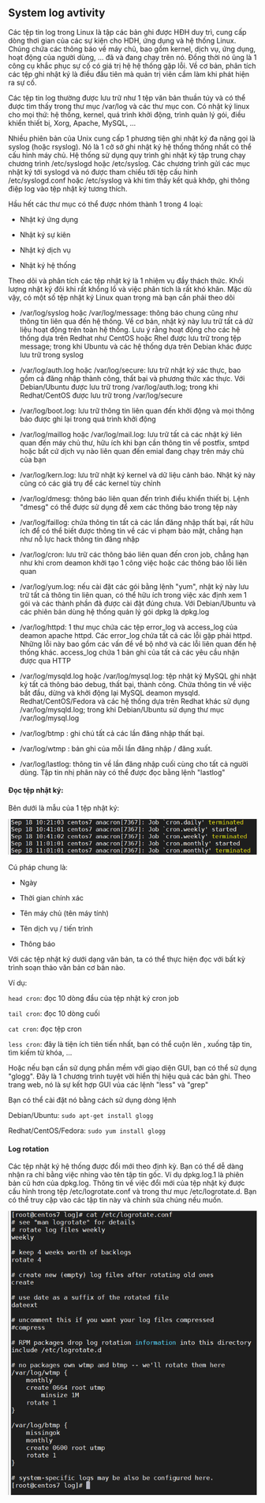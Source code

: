 ## System log avtivity

Các tệp tin log trong Linux là tập các bản ghi được HĐH duy trì, cung cấp dòng thơi gian của các sự kiện cho HDH, ứng dụng và hệ thống Linux. Chúng chứa các thông báo về máy chủ, bao gồm kernel, dịch vụ, ứng dụng, hoạt động của người dùng, ... đã và đang chạy trên nó. Đồng thời nó ũng là 1 công cụ khắc phục sự cố có giá trị hệ hệ thống gặp lỗi. Về cơ bản, phân tích các tệp ghi nhật ký là điều đầu tiên mà quản trị viên cầm làm khi phát hiện ra sự cố.

Các tệp tin log thường được lưu trữ như 1 tệp văn bản thuần túy và có thể được tìm thấy trong thư mục /var/log và các thư mục con. Có nhật ký linux cho mọi thứ: hệ thống, kernel, quá trình khởi động, trình quản lý gói, điều khiển thiết bị, Xorg, Apache, MySQL, ...

Nhiều phiên bản của Unix cung cấp 1 phương tiện ghi nhật ký đa năng gọi là syslog (hoặc rsyslog). Nó là 1 cở sở ghi nhật ký hệ thống thống nhất có thể cấu hình máy chủ. Hệ thống sử dụng quy trình ghi nhật ký tập trung chạy chương trình /etc/syslogd hoặc /etc/syslog. Các chương trình gửi các mục nhật ký tới syslogd và nó được tham chiếu tới tệp cấu hình /etc/syslogd.conf hoặc /etc/syslog và khi tìm thấy kết quả khớp, ghi thông điệp log vào tệp nhật ký tương thích.

Hầu hết các thư mục có thể được nhóm thành 1 trong 4 loại:

- Nhật ký ứng dụng

- Nhật ký sự kiên

- Nhật ký dịch vụ

- Nhật ký hệ thống

Theo dõi và phân tích các tệp nhật ký là 1 nhiệm vụ đầy thách thức. Khối lượng nhật ký đôi khi rất khổng lồ và việc phân tích là rất khó khăn. Mặc dù vậy, có một số tệp nhật ký Linux quan trọng mà bạn cần phải theo dõi

- /var/log/syslog hoặc /var/log/message: thông báo chung cũng như thông tin liên qua đến hệ thống. Về cơ bản, nhật ký này lưu trữ tất cả dữ liệu hoạt động trên toàn hệ thống. Lưu ý rằng hoạt động cho các hệ thống dựa trên Redhat như CentOS hoặc Rhel được lưu trữ trong tệp message; trong khi Ubuntu và các hệ thống dựa trên Debian khác được lưu trữ trong syslog

- /var/log/auth.log hoặc /var/log/secure: lưu trữ nhật ký xác thực, bao gồm cả đăng nhập thành công, thất bại và phương thức xác thực. Với Debian/Ubuntu được lưu trữ trong /var/log/auth.log; trong khi Redhat/CentOS được lưu trữ trong /var/log/secure

- /var/log/boot.log: lưu trữ thông tin liên quan đến khởi động và mọi thông báo được ghi lại trong quá trình khởi động

- /var/log/maillog hoặc /var/log/mail.log: lưu trữ tất cả các nhật ký liên quan đến máy chủ thư, hữu ích khi bạn cần thông tin về postfix, smtpd hoặc bất cứ dịch vụ nào liên quan đến emial đang chạy trên máy chủ của bạn

- /var/log/kern.log: lưu trữ nhật ký kernel và dữ liệu cảnh báo. Nhật ký này cũng có các giá trụ để các kernel tùy chỉnh

- /var/log/dmesg: thông báo liên quan đến trình điều khiển thiết bị. Lệnh "dmesg" có thể được sử dụng để xem các thông báo trong tệp này

- /var/log/faillog: chứa thông tin tất cả các lần đăng nhập thất bại, rất hữu ích để có thể biết được thông tin về các vi phạm bảo mật, chẳng hạn như nỗ lực hack thông tin đăng nhập

- /var/log/cron: lưu trữ các thông báo liên quan đến cron job, chẳng hạn như khi crom deamon khởi tạo 1 công việc hoặc các thông báo lỗi liên quan

- /var/log/yum.log: nếu cài đặt các gói bằng lệnh "yum", nhật ký này lưu trữ tất cả thông tin liên quan, có thể hữu ích trong việc xác định xem 1 gói và các thành phần đã được cài đật đúng chưa. Với Debian/Ubuntu và các phiên bản dùng hệ thống quản lý gói dpkg là dpkg.log

- /var/log/httpd: 1 thư mục chứa các tệp error_log và access_log của deamon apache httpd. Các error_log chứa tất cả các lỗi gặp phải httpd. Những lỗi này bao gồm các vấn đề về bộ nhớ và các lỗi liên quan đến hệ thống khác. access_log chứa 1 bản ghi của tất cả các yêu cầu nhận được qua HTTP

- /var/log/mysqld.log hoặc /var/log/mysql.log: tệp nhật ký MySQL ghi nhật ký tất cả thông báo debug, thất bại, thành công. Chứa thông tin về việc bắt đầu, dừng và khởi động lại MySQL deamon mysqld. Redhat/CentOS/Fedora và các hệ thống dựa trên Redhat khác sử dụng /var/log/mysqld.log; trong khi Debian/Ubuntu sử dụng thư mục /var/log/mysql.log

- /var/log/btmp : ghi chú tất cả các lần đăng nhập thất bại.

- /var/log/wtmp : bản ghi của mỗi lần đăng nhập / đăng xuất.

- /var/log/lastlog: thông tin về lần đăng nhập cuối cùng cho tất cả người dùng. Tập tin nhị phân này có thể được đọc bằng lệnh "lastlog"

#### Đọc tệp nhật ký:

Bên dưới là mẫu của 1 tệp nhật ký:

<img src="img/25.png">

Cú pháp chung là:

- Ngày

- Thời gian chính xác

- Tên máy chủ (tên máy tính)

- Tên dịch vụ / tiến trình

- Thông báo

Với các tệp nhật ký dưới dạng văn bản, ta có thể thực hiện đọc với bất kỳ trình soạn thảo văn bản cơ bản nào.

Ví dụ:

`head cron`: đọc 10 dòng đầu của tệp nhật ký cron job

`tail cron`: đọc 10 dòng cuối

`cat cron`: đọc tệp cron

`less cron`: đây là tiện ích tiên tiến nhất, bạn có thể cuộn lên , xuống tập tin, tìm kiếm từ khóa, ...

Hoặc nếu bạn cần sử dụng phần mềm với giạo diện GUI, bạn có thể sử dụng "glogg". Đây là 1 chương trình tuyệt vời hiển thị hiệu quả các bản ghi. Theo trang web, nó là sự kết hợp GUI vủa các lệnh "less" và "grep"

Bạn có thể cài đặt nó bằng cách sử dụng dòng lệnh

Debian/Ubuntu: `sudo apt-get install glogg`

Redhat/CentOS/Fedora: `sudo yum install glogg`

#### Log rotation

Các tệp nhật ký hệ thống được đổi mới theo định kỳ. Bạn có thể dễ dàng nhận ra chỉ bằng việc nhing vào tên tập tin gốc. Ví dụ dpkg.log.1 là phiên bản cũ hơn của dpkg.log. Thông tin về việc đổi mới của tệp nhật ký được cấu hình trong tệp /etc/logrotate.conf và trong thư mục /etc/logrotate.d. Bạn có thể truy cập vào các tập tin này và chỉnh sửa chúng nếu muốn.

<img src="img/26.png">